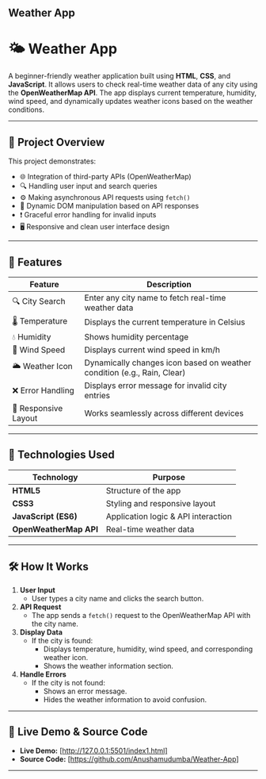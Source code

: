 Weather App
------------

# 🌤️ Weather App

A beginner-friendly weather application built using **HTML**, **CSS**, and **JavaScript**. It allows users to check real-time weather data of any city using the **OpenWeatherMap API**. The app displays current temperature, humidity, wind speed, and dynamically updates weather icons based on the weather conditions.

---

## 📌 Project Overview

This project demonstrates:

- 🌐 Integration of third-party APIs (OpenWeatherMap)  
- 🔍 Handling user input and search queries  
- ⚙️ Making asynchronous API requests using `fetch()`  
- 🧠 Dynamic DOM manipulation based on API responses  
- ❗ Graceful error handling for invalid inputs  
- 🖥️ Responsive and clean user interface design  

---

## 🔧 Features

| Feature                | Description                                                                 |
|------------------------|-----------------------------------------------------------------------------|
| 🔍 City Search         | Enter any city name to fetch real-time weather data                        |
| 🌡️ Temperature         | Displays the current temperature in Celsius                                 |
| 💧 Humidity            | Shows humidity percentage                                                   |
| 💨 Wind Speed          | Displays current wind speed in km/h                                         |
| 🌥️ Weather Icon       | Dynamically changes icon based on weather condition (e.g., Rain, Clear)    |
| ❌ Error Handling      | Displays error message for invalid city entries                             |
| 📱 Responsive Layout   | Works seamlessly across different devices                                   |

---

## 🚀 Technologies Used

| Technology         | Purpose                               |
|--------------------|-------------------------------------|
| **HTML5**          | Structure of the app                 |
| **CSS3**           | Styling and responsive layout       |
| **JavaScript (ES6)**| Application logic & API interaction |
| **OpenWeatherMap API** | Real-time weather data             |

---

## 🛠️ How It Works

1. **User Input**  
   - User types a city name and clicks the search button.  
2. **API Request**  
   - The app sends a `fetch()` request to the OpenWeatherMap API with the city name.  
3. **Display Data**  
   - If the city is found:  
     - Displays temperature, humidity, wind speed, and corresponding weather icon.  
     - Shows the weather information section.  
4. **Handle Errors**  
   - If the city is not found:  
     - Shows an error message.  
     - Hides the weather information to avoid confusion.  

---

## 📁 Live Demo & Source Code

- **Live Demo:** [http://127.0.0.1:5501/index1.html]  
- **Source Code:** [https://github.com/Anushamudumba/Weather-App]  

---



